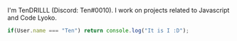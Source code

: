 I'm TenDRILLL (Discord: Ten#0010).
I work on projects related to Javascript and Code Lyoko.

```js
if(User.name === "Ten") return console.log("It is I :D");
```
